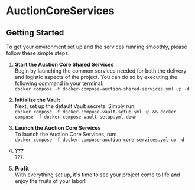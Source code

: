 # AuctionCoreServices

## Getting Started

To get your environment set up and the services running smoothly, please follow these simple steps:

1. **Start the Auction Core Shared Services**  
   Begin by launching the common services needed for both the delivery and logistic aspects of the project. You can do so by executing the following command in your terminal:  
   `docker compose -f docker-compose-auction-shared-services.yml up -d`

2. **Initialize the Vault**  
   Next, set up the default Vault secrets. Simply run:  
   `docker compose -f docker-compose-vault-setup.yml up && docker compose -f docker-compose-vault-setup.yml down`
  
3. **Launch the Auction Core Services**  
   To launch the Auction Core Services, run:  
   `docker compose -f docker-compose-auction-core-services.yml up -d`
  

4. **???**  
   ???.

5. **Profit**  
   With everything set up, it's time to see your project come to life and enjoy the fruits of your labor!
